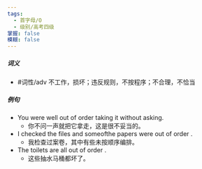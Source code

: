 ```yaml
---
tags:
  - 首字母/O
  - 级别/高考四级
掌握: false
模糊: false
---
```

##### 词义
- #词性/adv  不工作，损坏；违反规则，不按程序；不合理，不恰当
##### 例句
- You were well out of order taking it without asking.
	- 你不问一声就把它拿走，这是很不妥当的。
- I checked the files and someofthe papers were out of order .
	- 我检查过案卷，其中有些未按顺序编排。
- The toilets are all out of order .
	- 这些抽水马桶都坏了。
